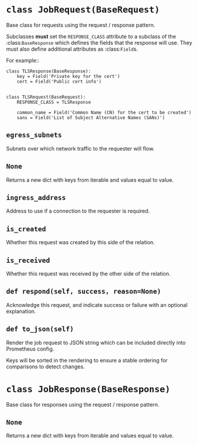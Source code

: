 # <a id="jobrequest"></a>`class JobRequest(BaseRequest)`

Base class for requests using the request / response pattern.

Subclasses **must** set the ``RESPONSE_CLASS`` attribute to a subclass of
the :class:`BaseResponse` which defines the fields that the response will
use.  They must also define additional attributes as :class:`Field`s.

For example::

    class TLSResponse(BaseResponse):
        key = Field('Private key for the cert')
        cert = Field('Public cert info')


    class TLSRequest(BaseRequest):
        RESPONSE_CLASS = TLSResponse

        common_name = Field('Common Name (CN) for the cert to be created')
        sans = Field('List of Subject Alternative Names (SANs)')

## <a id="jobrequest-egress_subnets"></a>`egress_subnets`

Subnets over which network traffic to the requester will flow.

## <a id="jobrequest-fromkeys"></a>`None`

Returns a new dict with keys from iterable and values equal to value.

## <a id="jobrequest-ingress_address"></a>`ingress_address`

Address to use if a connection to the requester is required.

## <a id="jobrequest-is_created"></a>`is_created`

Whether this request was created by this side of the relation.

## <a id="jobrequest-is_received"></a>`is_received`

Whether this request was received by the other side of the relation.

## <a id="jobrequest-respond"></a>`def respond(self, success, reason=None)`

Acknowledge this request, and indicate success or failure with an
optional explanation.

## <a id="jobrequest-to_json"></a>`def to_json(self)`

Render the job request to JSON string which can be included directly
into Prometheus config.

Keys will be sorted in the rendering to ensure a stable ordering for
comparisons to detect changes.

# <a id="jobresponse"></a>`class JobResponse(BaseResponse)`

Base class for responses using the request / response pattern.

## <a id="jobresponse-fromkeys"></a>`None`

Returns a new dict with keys from iterable and values equal to value.
